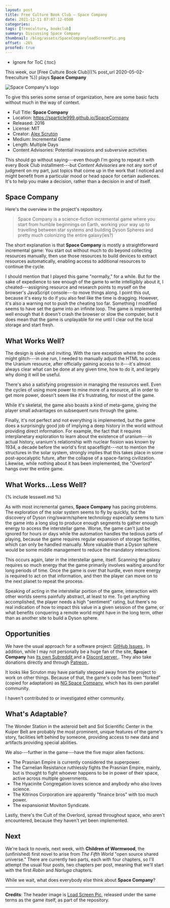 ```yaml
---
layout: post
title: Free Culture Book Club — Space Company
date: 2021-12-11 07:07:12-0500
categories:
tags: [freeculture, bookclub]
summary: Discussing Space Company
thumbnail: /blog/assets/SpaceCompanyloadScreenPic.png
offset: -26%
proofed: true
---
```


* Ignore for ToC
{:toc}

This week, our [Free Culture Book Club]({% post_url 2020-05-02-freeculture %}) plays **Space Company**

![Space Company's logo](/blog/assets/SpaceCompanyloadScreenPic.png "Graphic design is definitely not this game's primary draw...")

To give this series some sense of organization, here are some basic facts without much in the way of context.

 * Full Title:  **Space Company**
 * Location:  <https://sparticle999.github.io/SpaceCompany>
 * Released:  2016
 * License:  MIT
 * Creator:  [Alex Scruton](https://sparticle999.github.io/)
 * Medium:  Incremental Game
 * Length:  Multiple Days
 * Content Advisories:  Potential invasions and subversive activities

This should go without saying---even though I'm going to repeat it with every Book Club installment---but *Content Advisories* are not any sort of judgment on my part, just topics that come up in the work that I noticed and might benefit from a particular mood or head space for certain audiences.  It's to help you make a decision, rather than a decision in and of itself.

## Space Company

Here's the overview in the project's repository.

 > Space Company is a science-fiction incremental game where you start from humble beginnings on Earth, working your way up to travelling between star systems and building Dyson Spheres and pretty much colonizing the entire galaxy(ies?)

The short explanation is that **Space Company** is mostly a straightforward incremental game:  You start out without much to do beyond collecting resources manually, then use those resources to build devices to extract resources automatically, enabling access to additional resources to continue the cycle.

I should mention that I played this game "normally," for a while.  But for the sake of expedience to see enough of the game to write intelligibly about it, I cheated---assigning resource and research points to myself on the browser's JavaScript console---to move things along.  I point this out, because it's easy to do if you also feel like the time is dragging.  However, it's also a warning not to push the cheating too far.  Something I modified seems to have set the game into an infinite loop.  The game is implemented well enough that it doesn't crash the browser or slow the computer, but it does mean that the game is unplayable for me until I clear out the local storage and start fresh.

## What Works Well?

The design is sleek and inviting.  With the rare exception where the code might glitch---in one run, I needed to manually adjust the HTML to access the Uranium resource, after officially gaining access to it---it's almost always clear what can be done at any given time, how to do it, and largely why doing it will be useful.

There's also a satisfying progression in managing the resources well.  Even the cycles of using more power to mine more of a resource, all in order to get more power, doesn't seem like it's frustrating, for most of the game.

While it's skeletal, the game also boasts a kind of meta-game, giving the player small advantages on subsequent runs through the game.

Finally, it's not perfect and not everything is implemented, but the game does a surprisingly good job of implying a deep history in the world without providing direct information.  For example, the fact that it requires interplanetary exploration to learn about the existence of uranium---in actual history, uranium's relationship with nuclear fission was known by 1934, a decade before the world's first spaceflight---not to mention the structures in the solar system, strongly implies that this takes place in some post-apocalyptic future, after the collapse of a space-faring civilization.  Likewise, while nothing about it has been implemented, the "Overlord" hangs over the entire game.

## What Works...Less Well?

{% include lesswell.md %}

As with most incremental games, **Space Company** has pacing problems.  The exploration of the solar system seems to fly by quickly, but the discovery of Dyson ring/swarm/sphere technology especially seems to turn the game into a long slog to produce enough segments to gather enough energy to access the interstellar game.  Worse, the game can't just be ignored for hours or days while the automation handles the tedious parts of playing, because the game requires regular expansion of storage facilities, which can only be handled manually.  More valuable than a Dyson sphere would be some middle management to reduce the mandatory interactions.

This occurs again, later in the interstellar game, itself.  Scanning the galaxy requires so much energy that the game primarily involves waiting around for long periods of time.  Once the game is over that hurdle, even more energy is required to act on that information, and then the player can move on to the next planet to repeat the process.

Speaking of acting in the interstellar portion of the game, interaction with other worlds seems painfully abstract, at least to me.  To get anything accomplished, the player needs a high "sentiment" rating, but there's no real indication of how to impact this value in a given session of the game, or what benefits conquering a remote world might have in the long term, other than as another site to build a Dyson sphere.

## Opportunities

We have the usual approach for a software project:  [GitHub Issues <i class="fab fa-github"></i>](https://github.com/sparticle999/SpaceCompany/issues).  In addition, while I may not personally be a huge fan of the site, **Space Company** has [its own Subreddit <i class="fab fa-reddit"></i>](https://www.reddit.com/r/SpaceCompany/) and a [Discord server <i class="fab fa-discord"></i>](http://discord.gg/hgRUjVp).  They also take donations directly and through [Patreon <i class="fab fa-patreon"></i>](https://www.patreon.com/sparticle999).

It looks like Scruton may have partially stepped away from the project to work on other things.  Because of that, the game's code has been "forked" (copied for adaptation) as [NG Space Company](https://ngspacecompany.freddecgames.com/), which has its own parallel community.

I haven't contributed to or investigated either community.

## What's Adaptable?

The Wonder Station in the asteroid belt and Sol Scientific Center in the Kuiper Belt are probably the most prominent, unique features of the game's story, facilities left behind by someone, providing access to new data and artifacts providing special abilities.

We also---further in the game---have the five major alien factions.

 * The Prasnian Empire is currently considered the superpower.
 * The Carnelian Resistance ruthlessly fights the Prasnian Empire, mainly, but is thought to fight whoever happens to be in power of their space, active across multiple governments.
 * The Hyacinite Congregation loves science and anybody who also loves science.
 * The Kitrinos Corporation are apparently "finance bros" with too much power.
 * The expansionist Moviton Syndicate.

Lastly, there's the Cult of the Overlord, spread throughout space, who aren't encountered, because they haven't yet been implemented.

## Next

We're back to novels, next week, with **Children of Wormwood**, the (unfinished) first novel to arise from *The Fifth World* "open source shared universe."  There are currently two parts, each with four chapters, so I'll attempt the usual four posts, two chapters per post, meaning that we'll start with the first *Robin* and *Narluga* chapters.

While we wait, what does everybody else think about **Space Company**?

* * *

**Credits**:  The header image is [Load Screen Pic](https://github.com/sparticle999/SpaceCompany/blob/gh-pages/loadScreenPic.png), released under the same terms as the game itself, as part of the repository.
